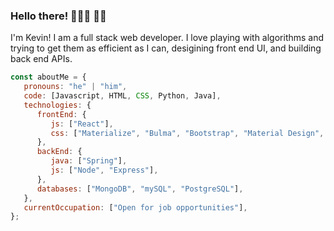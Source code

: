 ### Hello there! 👨🏻‍💻 👋🏽

I'm Kevin! I am a full stack web developer. I love playing with algorithms and trying to get them as efficient as I can, desigining front end UI, and building back end APIs. 


```javascript
const aboutMe = {
   pronouns: "he" | "him",
   code: [Javascript, HTML, CSS, Python, Java],
   technologies: {
      frontEnd: {
         js: ["React"],
         css: ["Materialize", "Bulma", "Bootstrap", "Material Design", "Semantic UI"]
      },
      backEnd: {
         java: ["Spring"],
         js: ["Node", "Express"],
      },
      databases: ["MongoDB", "mySQL", "PostgreSQL"],
   },
   currentOccupation: ["Open for job opportunities"],
};
```

